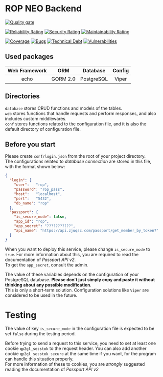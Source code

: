 # ROP NEO Backend

[![Quality gate](https://sonarqube.zjuqsc.com/api/project_badges/quality_gate?project=rop-back-neo)](https://sonarqube.zjuqsc.com/dashboard?id=rop-back-neo)

[![Reliability Rating](https://sonarqube.zjuqsc.com/api/project_badges/measure?project=rop-back-neo&metric=reliability_rating)](https://sonarqube.zjuqsc.com/dashboard?id=rop-back-neo)
[![Security Rating](https://sonarqube.zjuqsc.com/api/project_badges/measure?project=rop-back-neo&metric=security_rating)](https://sonarqube.zjuqsc.com/dashboard?id=rop-back-neo)
[![Maintainability Rating](https://sonarqube.zjuqsc.com/api/project_badges/measure?project=rop-back-neo&metric=sqale_rating)](https://sonarqube.zjuqsc.com/dashboard?id=rop-back-neo)

[![Coverage](https://sonarqube.zjuqsc.com/api/project_badges/measure?project=rop-back-neo&metric=coverage)](https://sonarqube.zjuqsc.com/dashboard?id=rop-back-neo)
[![Bugs](https://sonarqube.zjuqsc.com/api/project_badges/measure?project=rop-back-neo&metric=bugs)](https://sonarqube.zjuqsc.com/dashboard?id=rop-back-neo)
[![Technical Debt](https://sonarqube.zjuqsc.com/api/project_badges/measure?project=rop-back-neo&metric=sqale_index)](https://sonarqube.zjuqsc.com/dashboard?id=rop-back-neo)
[![Vulnerabilities](https://sonarqube.zjuqsc.com/api/project_badges/measure?project=rop-back-neo&metric=vulnerabilities)](https://sonarqube.zjuqsc.com/dashboard?id=rop-back-neo)


## Used packages
| Web Framework | ORM | Database | Config |
| :---------: | :---: | :------: | :-----: |
| echo | GORM 2.0 | PostgreSQL | Viper |

## Directories
`database` stores CRUD functions and models of the tables.  
`web` stores functions that handle requests and perform responses, and also includes custom middlewares.  
`conf` stores functions related to the configuration file, and it is also the default directory of configuration file.

## Before you start
Please create `conf/login.json` from the root of your project directory.  
The configurations related to *database connection* are stored in this file, with the format shown below:  
```json
{
  "login": {
    "user":   "rop",
    "password": "rop_pass",
    "host":   "localhost",
    "port":   "5432",
    "db_name": "rop"
  },
  "passport": {
    "is_secure_mode": false,
    "app_id": "rop",
    "app_secret": "???????????",
    "api_name": "https://api.zjuqsc.com/passport/get_member_by_token?"
  }
}
```
When you want to deploy this service, please change `is_secure_mode` to `true`. For more information about this, you are required to read the documentation of *Passport API v2*.  
To get the `app_secret`, consult the admin. 

The value of these variables depends on the configuration of your PostgreSQL database. **Please don't just simply copy and paste it without thinking about any possible modification.**  
This is only a short-term solution. Configuration solutions like `Viper` are considered to be used in the future.

# Testing
The value of key `is_secure_mode` in the configuration file is expected to be set `false` during the testing period.  

Before trying to send a request to this service, you need to set at least one cookie `qp2gl_sesstok` to the request header. You can also add another cookie `qp2gl_sesstok_secure` at the same time if you want, for the program can handle this situation properly.  
For more information of these to cookies, you are *strongly* suggested reading the documentation of *Passport API v2*
